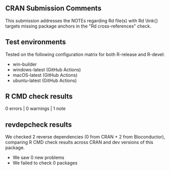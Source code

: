 ## CRAN Submission Comments

This submission addresses the NOTEs regarding Rd file(s) with Rd \link{} targets missing package anchors in the "Rd cross-references" check.

## Test environments

Tested on the following configuration matrix for both R-release and R-devel:

- win-builder
- windows-latest (GitHub Actions)
- macOS-latest (GitHub Actions)
- ubuntu-latest (GitHub Actions)

## R CMD check results

0 errors | 0 warnings | 1 note

## revdepcheck results

We checked 2 reverse dependencies (0 from CRAN + 2 from Bioconductor), comparing R CMD check results across CRAN and dev versions of this package.

- We saw 0 new problems
- We failed to check 0 packages
